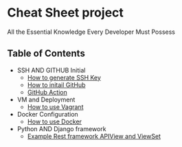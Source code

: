 # Cheat Sheet project
All the Essential Knowledge Every Developer Must Possess

## Table of Contents
- SSH AND GITHUB Initial 
    - [How to generate SSH Key](https://github.com/chanawit-k/Cheat_Sheet/blob/main/SSH_GenKey.md)
    - [How to initail GitHub](https://github.com/chanawit-k/Cheat_Sheet/blob/main/Initail_Git.md)
    - [GitHub Action](https://github.com/chanawit-k/Cheat_Sheet/blob/main/Github_Action.md)
- VM and Deployment
    - [How to use Vagrant](https://github.com/chanawit-k/Cheat_Sheet/blob/main/Vagrant_setup.md)
- Docker Configuration
    - [How to use Docker](https://github.com/chanawit-k/Cheat_Sheet/blob/main/Docker.md)   
- Python AND Django framework
    - [Example Rest framework APIView and ViewSet](https://github.com/chanawit-k/profile-rest-api)
